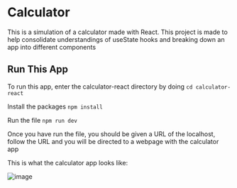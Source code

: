 # Calculator

This is a simulation of a calculator made with React. This project is made to help consolidate understandings of useState hooks and breaking down an app into different components

## Run This App

To run this app, enter the calculator-react directory by doing
```cd calculator-react```

Install the packages
```npm install```

Run the file
```npm run dev```

Once you have run the file, you should be given a URL of the localhost, follow the URL and you will be directed to a webpage with the calculator app

This is what the calculator app looks like:

![image](https://github.com/toyshe/react-calculator/assets/95750580/9cfa88cd-fe08-4733-a63a-8c02db237b59)

